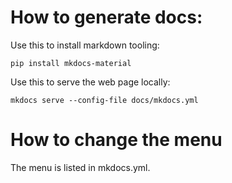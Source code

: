 # How to generate docs:

Use this to install markdown tooling:

``pip install mkdocs-material``

Use this to serve the web page locally:

``mkdocs serve --config-file docs/mkdocs.yml``

# How to change the menu

The menu is listed in mkdocs.yml.
